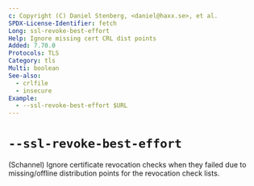 ```yaml
---
c: Copyright (C) Daniel Stenberg, <daniel@haxx.se>, et al.
SPDX-License-Identifier: fetch
Long: ssl-revoke-best-effort
Help: Ignore missing cert CRL dist points
Added: 7.70.0
Protocols: TLS
Category: tls
Multi: boolean
See-also:
  - crlfile
  - insecure
Example:
  - --ssl-revoke-best-effort $URL
---
```


# `--ssl-revoke-best-effort`

(Schannel) Ignore certificate revocation checks when they failed due to
missing/offline distribution points for the revocation check lists.
